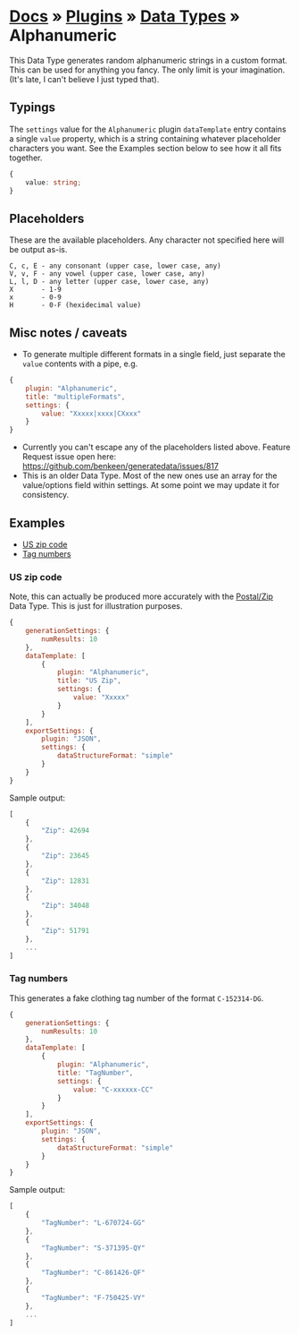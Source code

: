 # [Docs](../../../../../docs/README.md) &raquo; [Plugins](../../README.md) &raquo; [Data Types](../README.md) &raquo; Alphanumeric

This Data Type generates random alphanumeric strings in a custom format. This can be used for anything you fancy. The only
limit is your imagination. (It's late, I can't believe I just typed that).

## Typings

The `settings` value for the `Alphanumeric` plugin `dataTemplate` entry contains a single `value` property, which is a 
string containing whatever placeholder characters you want. See the Examples section below to see how it all fits
together.

```typescript
{
    value: string;
}
```

## Placeholders

These are the available placeholders. Any character not specified here will be output as-is. 

```
C, c, E - any consonant (upper case, lower case, any)
V, v, F - any vowel (upper case, lower case, any)
L, l, D - any letter (upper case, lower case, any)
X       - 1-9
x       - 0-9
H       - 0-F (hexidecimal value)
```

## Misc notes / caveats

- To generate multiple different formats in a single field, just separate the `value` contents with a pipe, e.g.

```javascript
{
    plugin: "Alphanumeric",
    title: "multipleFormats",
    settings: {
        value: "Xxxxx|xxxx|CXxxx"
    }
}
```

- Currently you can't escape any of the placeholders listed above. Feature Request issue open here: https://github.com/benkeen/generatedata/issues/817
- This is an older Data Type. Most of the new ones use an array for the value/options field within settings. At some point
  we may update it for consistency.

## Examples

- [US zip code](#us-zip-code)
- [Tag numbers](#tag-numbers)


### US zip code

Note, this can actually be produced more accurately with the [Postal/Zip](../PostalZip/README.md) Data Type. This is just 
for illustration purposes.

```javascript
{
    generationSettings: {
        numResults: 10
    },
    dataTemplate: [
        {
            plugin: "Alphanumeric",
            title: "US Zip",
            settings: {
                value: "Xxxxx"
            }
        }
    ],
    exportSettings: {
        plugin: "JSON",
        settings: {
            dataStructureFormat: "simple"
        }
    }
}
```

Sample output:

```javascript
[
    {
        "Zip": 42694
    },
    {
        "Zip": 23645
    },
    {
        "Zip": 12831
    },
    {
        "Zip": 34048
    },
    {
        "Zip": 51791
    },
    ...
]
```

### Tag numbers

This generates a fake clothing tag number of the format `C-152314-DG`.

```javascript
{
    generationSettings: {
        numResults: 10
    },
    dataTemplate: [
        {
            plugin: "Alphanumeric",
            title: "TagNumber",
            settings: {
                value: "C-xxxxxx-CC"
            }
        }
    ],
    exportSettings: {
        plugin: "JSON",
        settings: {
            dataStructureFormat: "simple"
        }
    }
}
```

Sample output:

```javascript
[
    {
        "TagNumber": "L-670724-GG"
    },
    {
        "TagNumber": "S-371395-QY"
    },
    {
        "TagNumber": "C-861426-QF"
    },
    {
        "TagNumber": "F-750425-VY"
    },
    ...
]
```
